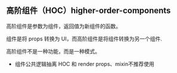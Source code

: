 ## 高阶组件（HOC）higher-order-components

高阶组件是参数为组件，返回值为新组件的函数。

组件是将 props 转换为 UI，而高阶组件是将组件转换为另一个组件.

高阶组件不是一种功能，而是一种模式。

- 组件公共逻辑抽离
HOC 和 render props、mixin不推荐使用
